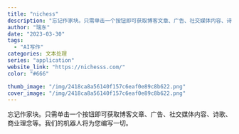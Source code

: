 ```yaml
---
title: "nichess"
description: "忘记作家块。只需单击一个按钮即可获取博客文章、广告、社交媒体内容、诗歌、商业理念等。我们的机器人将为您编写一切。 "
author: "瑞东"
date: "2023-03-30"
tags:
  - "AI写作"
categories: 文本处理
series: "application"
website_link: "https://nichesss.com/"
color: "#666"

thumb_image: "/img/2418ca8a56140f157c6eaf0e89c8b622.png"
cover_image: "/img/2418ca8a56140f157c6eaf0e89c8b622.png"
---
```


忘记作家块。只需单击一个按钮即可获取博客文章、广告、社交媒体内容、诗歌、商业理念等。我们的机器人将为您编写一切。 